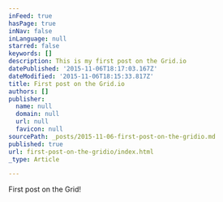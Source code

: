```yaml
---
inFeed: true
hasPage: true
inNav: false
inLanguage: null
starred: false
keywords: []
description: This is my first post on the Grid.io
datePublished: '2015-11-06T18:17:03.167Z'
dateModified: '2015-11-06T18:15:33.817Z'
title: First post on the Grid.io
authors: []
publisher:
  name: null
  domain: null
  url: null
  favicon: null
sourcePath: _posts/2015-11-06-first-post-on-the-gridio.md
published: true
url: first-post-on-the-gridio/index.html
_type: Article

---
```

First post on the Grid!
